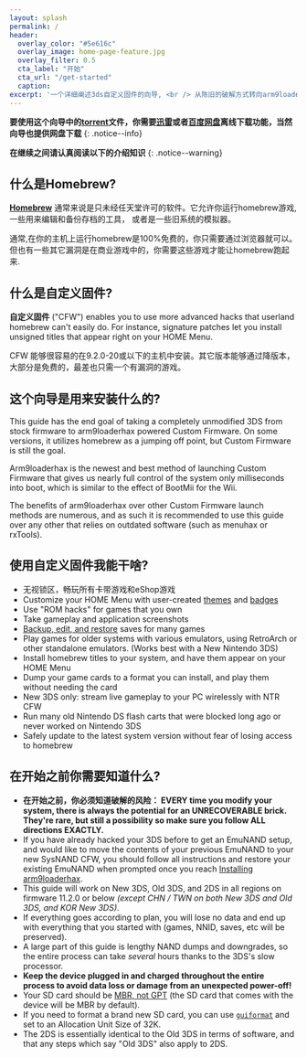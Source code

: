 ```yaml
---
layout: splash
permalink: /
header:
  overlay_color: "#5e616c"
  overlay_image: home-page-feature.jpg
  overlay_filter: 0.5
  cta_label: "开始"
  cta_url: "/get-started"
  caption:
excerpt: '一个详细阐述3ds自定义固件的向导, <br /> 从陈旧的破解方式转向arm9loaderhax。<br />'
---
```


**要使用这个向导中的[torrent](https://en.wikipedia.org/wiki/Torrent_file)文件，你需要[迅雷](http://www.xunlei.com)或者[百度网盘](http://pan.baidu.com)离线下载功能，当然向导也提供网盘下载**
{: .notice--info}

**在继续之间请认真阅读以下的介绍知识**
{: .notice--warning}

## 什么是Homebrew?

[**Homebrew**](https://en.wikipedia.org/wiki/List_of_homebrew_video_games) 通常来说是只未经任天堂许可的软件。它允许你运行homebrew游戏,一些用来编辑和备份存档的工具， 或者是一些旧系统的模拟器。

通常,在你的主机上运行homebrew是100%免费的，你只需要通过浏览器就可以。但也有一些其它漏洞是在商业游戏中的，你需要这些游戏才能让homebrew跑起来.

## 什么是自定义固件?

**自定义固件** ("CFW") enables you to use more advanced hacks that userland homebrew can't easily do. For instance, signature patches let you install unsigned titles that appear right on your HOME Menu.

CFW 能够很容易的在9.2.0-20或以下的主机中安装。其它版本能够通过降版本，大部分是免费的，最差也只需一个有漏洞的游戏。

## 这个向导是用来安装什么的?

This guide has the end goal of taking a completely unmodified 3DS from stock
firmware to arm9loaderhax powered Custom Firmware. On some versions, it utilizes homebrew as a jumping off point, but Custom Firmware is still the goal.

Arm9loaderhax is the newest and best method of launching Custom Firmware that gives us nearly full control of the system only milliseconds into boot, which is similar to the effect of BootMii for the Wii.

The benefits of arm9loaderhax over other Custom Firmware launch methods are numerous, and as such it is recommended to use this guide over any other that relies on outdated software (such as menuhax or rxTools).

## 使用自定义固件我能干啥?

+ 无视锁区，畅玩所有卡带游戏和eShop游戏
+ Customize your HOME Menu with user-created [themes](https://3dsthem.es/) and [badges](https://badges.3dsthem.es/)
+ Use "ROM hacks" for games that you own
+ Take gameplay and application screenshots
+ [Backup, edit, and restore](https://gbatemp.net/threads/release-jks-savemanager-homebrew-cia-save-manager.413143/) saves for many games
+ Play games for older systems with various emulators, using RetroArch or other standalone emulators. (Works best with a New Nintendo 3DS)
+ Install homebrew titles to your system, and have them appear on your HOME Menu
+ Dump your game cards to a format you can install, and play them without needing the card
+ New 3DS only: stream live gameplay to your PC wirelessly with NTR CFW
+ Run many old Nintendo DS flash carts that were blocked long ago or never worked on Nintendo 3DS
+ Safely update to the latest system version without fear of losing access to homebrew

## 在开始之前你需要知道什么?

+ **在开始之前，你必须知道破解的风险： EVERY time you modify your system, there is always the potential for an UNRECOVERABLE brick. They're rare, but still a possibility so make sure you follow ALL directions EXACTLY.**
+ If you have already hacked your 3DS before to get an EmuNAND setup, and would like to move the contents of your previous EmuNAND to your new SysNAND CFW, you should follow all instructions and restore your existing EmuNAND when prompted once you reach [Installing arm9loaderhax](installing-arm9loaderhax).
+ This guide will work on New 3DS, Old 3DS, and 2DS in all regions on firmware 11.2.0 or below *(except CHN / TWN on both New 3DS and Old 3DS, and KOR New 3DS)*.
+ If everything goes according to plan, you will lose no data and end up with everything that you started with (games, NNID, saves, etc will be preserved).
+ A large part of this guide is lengthy NAND dumps and downgrades, so the entire process can take *several* hours thanks to the 3DS's slow processor.
+ **Keep the device plugged in and charged throughout the entire process to avoid data loss or damage from an unexpected power-off!**
+ Your SD card should be [MBR, not GPT](http://www.howtogeek.com/245610/) (the SD card that comes with the device will be MBR by default).
+ If you need to format a brand new SD card, you can use [`guiformat`](http://www.ridgecrop.demon.co.uk/index.htm?guiformat.htm) and set to an Allocation Unit Size of 32K.
+ The 2DS is essentially identical to the Old 3DS in terms of software, and that any steps which say "Old 3DS" also apply to 2DS.
